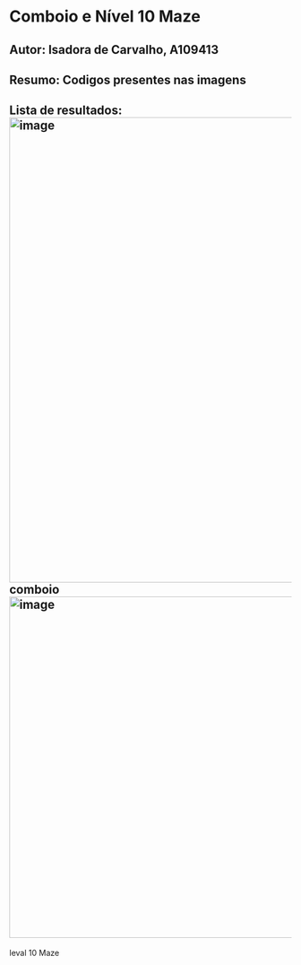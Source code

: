 # Comboio e Nível 10 Maze
## Autor: Isadora de Carvalho, A109413
## Resumo: Codigos presentes nas imagens
## Lista de resultados: <img width="1661" height="830" alt="image" src="https://github.com/user-attachments/assets/b9adcb18-fc63-40cd-bbe6-ac0e39c79b20" /> comboio <img width="1056" height="609" alt="image" src="https://github.com/user-attachments/assets/4356a783-e9c9-431f-b93c-e8ac1a42f69c" />
 leval 10 Maze


